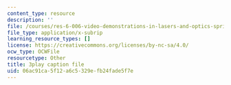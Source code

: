 ```yaml
---
content_type: resource
description: ''
file: /courses/res-6-006-video-demonstrations-in-lasers-and-optics-spring-2008/06ac91ca5f12a6c5329efb24fade5f7e_1cEXNLP5uE0.srt
file_type: application/x-subrip
learning_resource_types: []
license: https://creativecommons.org/licenses/by-nc-sa/4.0/
ocw_type: OCWFile
resourcetype: Other
title: 3play caption file
uid: 06ac91ca-5f12-a6c5-329e-fb24fade5f7e
---
```

